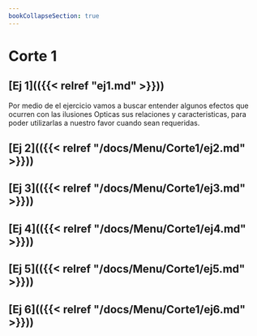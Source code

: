 ```yaml
---
bookCollapseSection: true
---
```


# Corte 1



## [Ej 1](({{< relref "ej1.md" >}}))

Por medio de el ejercicio vamos a buscar entender algunos efectos que ocurren con las ilusiones Opticas  sus relaciones y caracteristicas, para poder utilizarlas a nuestro favor cuando sean requeridas. 

## [Ej 2](({{< relref "/docs/Menu/Corte1/ej2.md" >}}))


## [Ej 3](({{< relref "/docs/Menu/Corte1/ej3.md" >}}))


## [Ej 4](({{< relref "/docs/Menu/Corte1/ej4.md" >}}))


## [Ej 5](({{< relref "/docs/Menu/Corte1/ej5.md" >}}))


## [Ej 6](({{< relref "/docs/Menu/Corte1/ej6.md" >}}))

